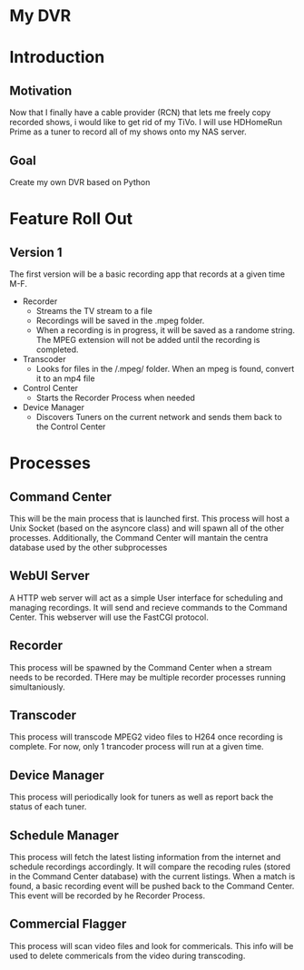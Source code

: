 My DVR
======

# Introduction

## Motivation
Now that I finally have a cable provider (RCN) that lets me freely copy recorded shows, i would like to get rid of my TiVo.  I will use HDHomeRun Prime as a tuner to record all of my shows onto my NAS server.

## Goal
Create my own DVR based on Python

# Feature Roll Out

## Version 1
The first version will be a basic recording app that records at a given time M-F.
* Recorder
    * Streams the TV stream to a file
    * Recordings will be saved in the .mpeg folder.  
    * When a recording is in progress, it will be saved as a randome string.  The MPEG extension will not be added until the recording is completed.
* Transcoder
    * Looks for files in the /.mpeg/ folder.  When an mpeg is found, convert it to an mp4 file
* Control Center
    * Starts the Recorder Process when needed
* Device Manager
    * Discovers Tuners on the current network and sends them back to the Control Center


# Processes

## Command Center
This will be the main process that is launched first.  This process will host a Unix Socket (based on the asyncore class) and will spawn all of the other processes.  Additionally, the Command Center will mantain the centra database used by the other subprocesses

## WebUI Server
A HTTP web server will act as a simple User interface for scheduling and managing recordings.  It will send and recieve commands to the Command Center.  This webserver will use the FastCGI protocol.  

## Recorder
This process will be spawned by the Command Center when a stream needs to be recorded.  THere may be multiple recorder processes running simultaniously.  

## Transcoder
This process will transcode MPEG2 video files to H264 once recording is complete.  For now, only 1 trancoder process will run at a given time.  

## Device Manager
This process will periodically look for tuners as well as report back the status of each tuner.

## Schedule Manager
This process will fetch the latest listing information from the internet and schedule recordings accordingly.  It will compare the recoding rules (stored in the Command Center database) with the current listings.  When a match is found, a basic recording event will be pushed back to the Command Center.  This event will be recorded by he Recorder Process.  

## Commercial Flagger
This process will scan video files and look for commericals.  This info will be used to delete commericals from the video during transcoding.  

 

